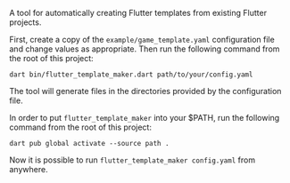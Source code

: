 A tool for automatically creating Flutter templates 
from existing Flutter projects.

First, create a copy of the `example/game_template.yaml` configuration file
and change values as appropriate. Then run the following command from the root
of this project:

```shell
dart bin/flutter_template_maker.dart path/to/your/config.yaml
```

The tool will generate files in the directories provided by the configuration
file.

In order to put `flutter_template_maker` into your $PATH, run the following
command from the root of this project:

```shell
dart pub global activate --source path .
```

Now it is possible to run `flutter_template_maker config.yaml` from anywhere.

